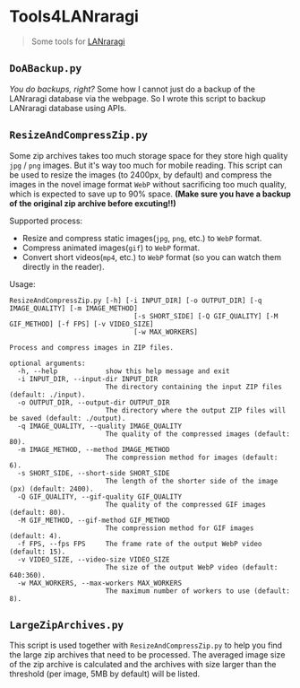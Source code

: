 # Tools4LANraragi

> Some tools for [LANraragi](https://github.com/Difegue/LANraragi)  

## `DoABackup.py`

*You do backups, right?* 
Some how I cannot just do a backup of the LANraragi database via the webpage. So I wrote this script to backup LANraragi database using APIs. 


## `ResizeAndCompressZip.py`

Some zip archives takes too much storage space for they store high quality `jpg` / `png` images. But it's way too much for mobile reading. This script can be used to resize the images (to 2400px, by default) and compress the images in the novel image format `WebP` without sacrificing too much quality, which is expected to save up to 90% space. **(Make sure you have a backup of the original zip archive before excuting!!)**

Supported process:
- Resize and compress static images(`jpg`, `png`, etc.) to `WebP` format.
- Compress animated images(`gif`) to `WebP` format.
- Convert short videos(`mp4`, etc.) to `WebP` format (so you can watch them directly in the reader).

Usage:
```shell
ResizeAndCompressZip.py [-h] [-i INPUT_DIR] [-o OUTPUT_DIR] [-q IMAGE_QUALITY] [-m IMAGE_METHOD]
                               [-s SHORT_SIDE] [-Q GIF_QUALITY] [-M GIF_METHOD] [-f FPS] [-v VIDEO_SIZE]
                               [-w MAX_WORKERS]

Process and compress images in ZIP files.

optional arguments:
  -h, --help            show this help message and exit
  -i INPUT_DIR, --input-dir INPUT_DIR
                        The directory containing the input ZIP files (default: ./input).
  -o OUTPUT_DIR, --output-dir OUTPUT_DIR
                        The directory where the output ZIP files will be saved (default: ./output).
  -q IMAGE_QUALITY, --quality IMAGE_QUALITY
                        The quality of the compressed images (default: 80).
  -m IMAGE_METHOD, --method IMAGE_METHOD
                        The compression method for images (default: 6).
  -s SHORT_SIDE, --short-side SHORT_SIDE
                        The length of the shorter side of the image (px) (default: 2400).
  -Q GIF_QUALITY, --gif-quality GIF_QUALITY
                        The quality of the compressed GIF images (default: 80).
  -M GIF_METHOD, --gif-method GIF_METHOD
                        The compression method for GIF images (default: 4).
  -f FPS, --fps FPS     The frame rate of the output WebP video (default: 15).
  -v VIDEO_SIZE, --video-size VIDEO_SIZE
                        The size of the output WebP video (default: 640:360).
  -w MAX_WORKERS, --max-workers MAX_WORKERS
                        The maximum number of workers to use (default: 8).
```

## `LargeZipArchives.py`

This script is used together with `ResizeAndCompressZip.py` to help you find the large zip archives that need to be processed. The averaged image size of the zip archive is calculated and the archives with size larger than the threshold (per image, 5MB by default) will be listed.  